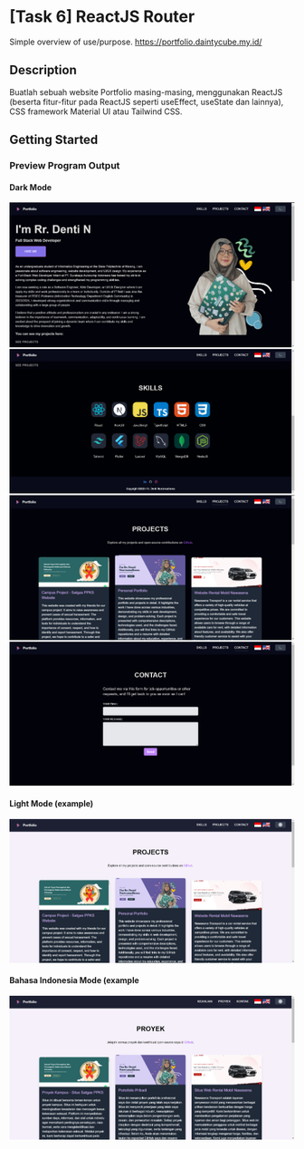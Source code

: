 # [Task 6] ReactJS Router

Simple overview of use/purpose.
<a href="https://portfolio.daintycube.my.id/">https://portfolio.daintycube.my.id/</a>
## Description

Buatlah sebuah website Portfolio masing-masing, menggunakan ReactJS (beserta fitur-fitur pada ReactJS seperti useEffect, useState dan lainnya), CSS framework Material UI atau Tailwind CSS.

## Getting Started

### Preview Program Output
#### Dark Mode
![home](https://github.com/rrdentin/portfolio-task-6/blob/main/assets/home.png)
![skills](https://github.com/rrdentin/portfolio-task-6/blob/main/assets/skills.png)
![projects](https://github.com/rrdentin/portfolio-task-6/blob/main/assets/projects.png)
![contact](https://github.com/rrdentin/portfolio-task-6/blob/main/assets/contact.png)

#### Light Mode (example)
![light](https://github.com/rrdentin/portfolio-task-6/blob/main/assets/light-mode.png)

#### Bahasa Indonesia Mode (example

![id](https://github.com/rrdentin/portfolio-task-6/blob/main/assets/indo-mode.png)
